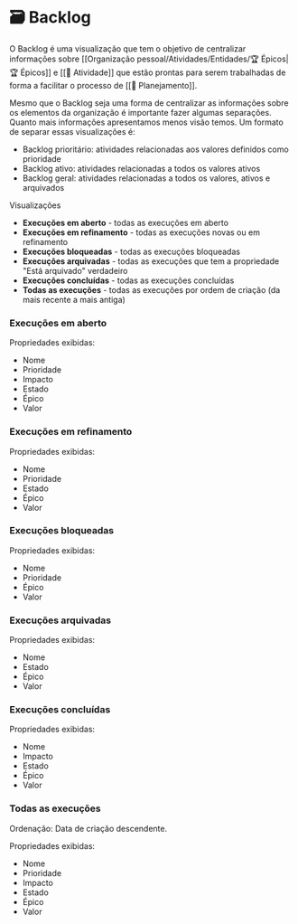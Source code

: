 # 🗃️ Backlog

O Backlog é uma visualização que tem o objetivo de centralizar informações sobre [[Organização pessoal/Atividades/Entidades/🏆 Épicos|🏆 Épicos]] e [[🚧 Atividade]] que estão prontas para serem trabalhadas de forma a facilitar o processo de [[📆 Planejamento]].

Mesmo que o Backlog seja uma forma de centralizar as informações sobre os elementos da organização é importante fazer algumas separações. Quanto mais informações apresentamos menos visão temos. Um formato de separar essas visualizações é:

- Backlog prioritário: atividades relacionadas aos valores definidos como prioridade
- Backlog ativo: atividades relacionadas a todos os valores ativos
- Backlog geral: atividades relacionadas a todos os valores, ativos e arquivados

Visualizações

- **Execuções em aberto** - todas as execuções em aberto
- **Execuções em refinamento** - todas as execuções novas ou em refinamento
- **Execuções bloqueadas** - todas as execuções bloqueadas
- **Execuções arquivadas** - todas as execuções que tem a propriedade "Está arquivado" verdadeiro
- **Execuções concluídas** - todas as execuções concluídas
- **Todas as execuções** - todas as execuções por ordem de criação (da mais recente a mais antiga)

### Execuções em aberto

Propriedades exibidas:
- Nome
- Prioridade
- Impacto
- Estado
- Épico
- Valor

### Execuções em refinamento

Propriedades exibidas:
- Nome
- Prioridade
- Estado
- Épico
- Valor

### Execuções bloqueadas

Propriedades exibidas:
- Nome
- Prioridade
- Épico
- Valor

### Execuções arquivadas

Propriedades exibidas:
- Nome
- Estado
- Épico
- Valor

### Execuções concluídas

Propriedades exibidas:
- Nome
- Impacto
- Estado
- Épico
- Valor

### Todas as execuções

Ordenação: Data de criação descendente.

Propriedades exibidas:
- Nome
- Prioridade
- Impacto
- Estado
- Épico
- Valor
